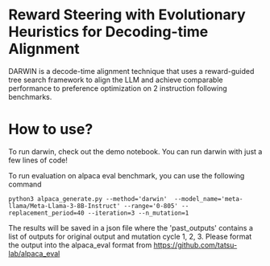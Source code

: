 # Reward Steering with Evolutionary Heuristics for Decoding-time Alignment
DARWIN is a decode-time alignment technique that uses a reward-guided tree search framework to align the LLM and achieve comparable performance to preference optimization on 2 instruction following benchmarks.




# How to use?
To run darwin, check out the demo notebook. You can run darwin with just a few lines of code!

To run evaluation on alpaca eval benchmark, you can use the following command
```
python3 alpaca_generate.py --method='darwin'  --model_name='meta-llama/Meta-Llama-3-8B-Instruct' --range='0-805' --replacement_period=40 --iteration=3 --n_mutation=1
```
The results will be saved in a json file where the 'past_outputs' contains a list of outputs for original output and mutation cycle 1, 2, 3. Please format the output into the alpaca_eval format from https://github.com/tatsu-lab/alpaca_eval


